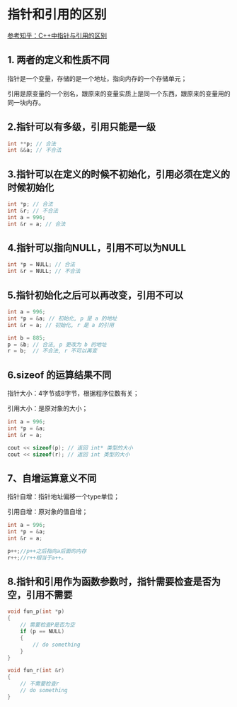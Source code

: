 # 指针和引用的区别

[参考知乎：C++中指针与引用的区别](https://zhuanlan.zhihu.com/p/140966943)

## 1. 两者的定义和性质不同

指针是一个变量，存储的是一个地址，指向内存的一个存储单元；

引用是原变量的一个别名，跟原来的变量实质上是同一个东西，跟原来的变量用的同一块内存。

## 2.指针可以有多级，引用只能是一级

```cpp
int **p; // 合法
int &&a; // 不合法
```

## 3.指针可以在定义的时候不初始化，引用必须在定义的时候初始化

```cpp
int *p; // 合法
int &r; // 不合法
int a = 996;
int &r = a; // 合法
```

## 4.指针可以指向NULL，引用不可以为NULL

```cpp
int *p = NULL; // 合法
int &r = NULL; // 不合法
```

## 5.指针初始化之后可以再改变，引用不可以

```cpp
int a = 996;
int *p = &a; // 初始化, p 是 a 的地址
int &r = a; // 初始化, r 是 a 的引用

int b = 885;
p = &b;	// 合法, p 更改为 b 的地址
r = b; 	// 不合法, r 不可以再变
```

## 6.sizeof 的运算结果不同

指针大小：4字节或8字节，根据程序位数有关；

引用大小：是原对象的大小；

```cpp
int a = 996;
int *p = &a;
int &r = a;

cout << sizeof(p); // 返回 int* 类型的大小
cout << sizeof(r); // 返回 int 类型的大小
```

## 7、自增运算意义不同

指针自增：指针地址偏移一个type单位；

引用自增：原对象的值自增；

```cpp
int a = 996;
int *p = &a;
int &r = a;

p++;//p++之后指向a后面的内存
r++;//r++相当于a++。
```

## 8.指针和引用作为函数参数时，指针需要检查是否为空，引用不需要

```cpp
void fun_p(int *p)
{
    // 需要检查P是否为空
    if (p == NULL) 
    {
        // do something
    }
}

void fun_r(int &r)
{
    // 不需要检查r
    // do something
}
```

